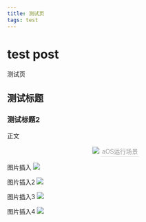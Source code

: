 ```yaml
---
title: 测试页
tags: test
---
```


# test post
测试页

## 测试标题

### 测试标题2

正文

<center>
    <img src="https://raw.githubusercontent.com/RichardZj/RichardZj.github.io/741ac3cdc5de0ac9f9a382ed8cb7bb3c43d9a07b/_posts/test.png">
    <div style="color: orange; border-bottom: 1px solid #d9d9d9;
        display: inline-block;
        color: #999;
        padding: 2px">
        aOS运行场景
    </div>
</center>

图片插入
![](https://raw.githubusercontent.com/RichardZj/RichardZj.github.io/master/images/test.png)

图片插入2
![](https://github.com/RichardZj/RichardZj.github.io/raw/master/images/test.png)

图片插入3
![](https://github.com/RichardZj/RichardZj.github.io/raw/master/images/test.png)

图片插入4
![](https://github.com/RichardZj/RichardZj.github.io/raw/master/images/test.png)
